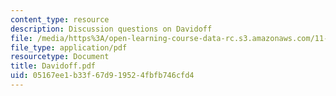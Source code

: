 ```yaml
---
content_type: resource
description: Discussion questions on Davidoff
file: /media/https%3A/open-learning-course-data-rc.s3.amazonaws.com/11-201-gateway-planning-action-fall-2002/05167ee1b33f67d919524fbfb746cfd4_Davidoff.pdf
file_type: application/pdf
resourcetype: Document
title: Davidoff.pdf
uid: 05167ee1-b33f-67d9-1952-4fbfb746cfd4
---
```

